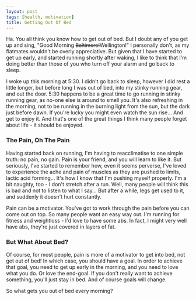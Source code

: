 ```yaml
---
layout: post
tags: [health, motivation]
title: Getting Out Of Bed
---
```


Ha. You all think you know how to get out of bed. But I doubt any of you get up and sing, "Good Morning <del>Baltimore!</del>Wellington!" I personally don't, as my flatmates wouldn't be overly appreciative. But given that I have started to get up early, and started running shortly after waking, I like to think that I'm doing better than those of you who turn off your alarm and go back to sleep.

I woke up this morning at 5:30. I didn't go back to sleep, however I did rest a little longer, but before long I was out of bed, into my stinky running gear, and out the door. 5:30 happens to be a great time to go running in stinky running gear, as no-one else is around to smell you. It's also refreshing in the morning, not to be running in the burning light from the sun, but the dark just before dawn. If you're lucky you might even watch the sun rise... And get to enjoy it. And that's one of the great things I think many people forget about life - it should be enjoyed.


### The Pain, Oh The Pain

Having started back on running, I'm having to reacclimatise to one simple truth: no pain, no gain. Pain is your friend, and you will learn to like it. But seriously, I've started to remember how, even it seems perverse, I've loved to experience the ache and pain of muscles as they are pushed to limits, lactic acid forming... It's how I know that I'm pushing myself properly. I'm a bit naughty, too - I don't stretch after a run. Well, many people will think this is bad and not to listen to what I say... But after a while, legs get used to it, and suddenly it doesn't hurt constantly.

Pain can be a motivator. You've got to work through the pain before you can come out on top. So many people want an easy way out. I'm running for fitness and weightloss - I'd love to have some abs. In fact, I might very well have abs, they're just covered in layers of fat.


### But What About Bed?

Of course, for most people, pain is more of a motivator to get into bed, not get out of bed! In which case, you should have a goal. In order to achieve that goal, you need to get up early in the morning, and you need to love what you do. Or love the end-goal. If you don't really want to achieve something, you'll just stay in bed. And of course goals will change.

So what gets you out of bed every morning?
